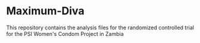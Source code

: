 # Maximum-Diva
This repository contains the analysis files for the randomized controlled trial for the PSI Women's Condom Project in Zambia
